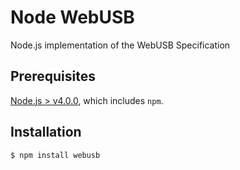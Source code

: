 # Node WebUSB
Node.js implementation of the WebUSB Specification

## Prerequisites

[Node.js > v4.0.0](https://nodejs.org), which includes `npm`.

## Installation

```bash
$ npm install webusb
```
